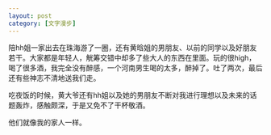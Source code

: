 ```yaml
---
layout: post
category: [文字漫步]
---
```


陪hh姐一家出去在珠海游了一圈，还有黄晗姐的男朋友、以前的同学以及好朋友若干。大家都是年轻人，觥筹交错中却多了些大人的东西在里面。玩的很high，喝了很多酒，我完全没有醉感，一个河南男生喝的太多，醉掉了。吐了两次，最后还有些神志不清地送我们走。

吃夜饭的时候，黄大爷还有hh姐以及她的男朋友不断对我进行理想以及未来的话题轰炸，感触颇深，于是又免不了干杯敬酒。

他们就像我的家人一样。

 